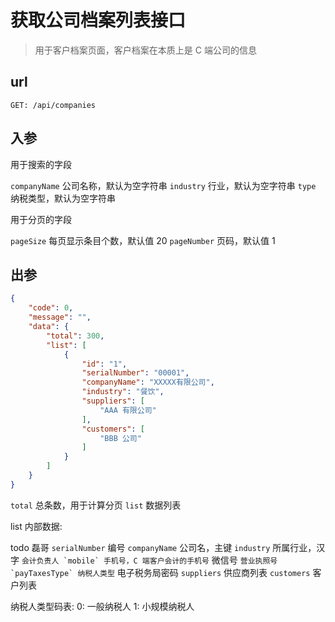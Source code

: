 # 获取公司档案列表接口

> 用于客户档案页面，客户档案在本质上是 C 端公司的信息

## url

```
GET: /api/companies
```

## 入参

用于搜索的字段

`companyName` 公司名称，默认为空字符串
`industry` 行业，默认为空字符串
`type` 纳税类型，默认为空字符串

用于分页的字段

`pageSize` 每页显示条目个数，默认值 20
`pageNumber` 页码，默认值 1

## 出参

```json
{
    "code": 0,
    "message": "",
    "data": {
        "total": 300,
        "list": [
            {
                "id": "1",
                "serialNumber": "00001",
                "companyName": "XXXXX有限公司",
                "industry": "餐饮",
                "suppliers": [
                    "AAA 有限公司"
                ],
                "customers": [
                    "BBB 公司"
                ]
            }
        ]
    }
}
```

`total` 总条数，用于计算分页
`list` 数据列表

list 内部数据:

todo 磊哥
`serialNumber` 编号
`companyName` 公司名，主键
`industry` 所属行业，汉字
`` 会计负责人
`mobile` 手机号，C 端客户会计的手机号
`` 微信号
`` 营业执照号
`payTaxesType` 纳税人类型
`` 电子税务局密码
`suppliers` 供应商列表
`customers` 客户列表

纳税人类型码表:
0: 一般纳税人
1: 小规模纳税人